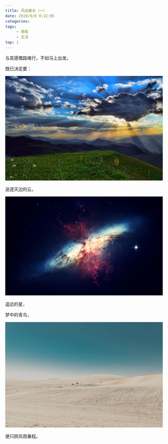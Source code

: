 ```yaml
---
title: 风追着云（一）
date: 2019/9/8 0:22:05 
categories: 
tags:
     - 随笔
     - 生活
top: 1
---
```

  


与其感慨路难行，不如马上出发。

既已决定要：

![天边的云](https://raw.githubusercontent.com/tuyrt7/tuyrt7.github.io/master/uploads/img/cloud_1.jpg)  
  
  
<!--more--> 

追逐天边的云，
  
  
![遥远的星](https://raw.githubusercontent.com/tuyrt7/tuyrt7.github.io/master/uploads/img/star_1.jpg) 

遥远的星，
  
 
梦中的青鸟，

![远方](https://raw.githubusercontent.com/tuyrt7/tuyrt7.github.io/master/uploads/img/far_away.jpg)  


便只顾风雨兼程。